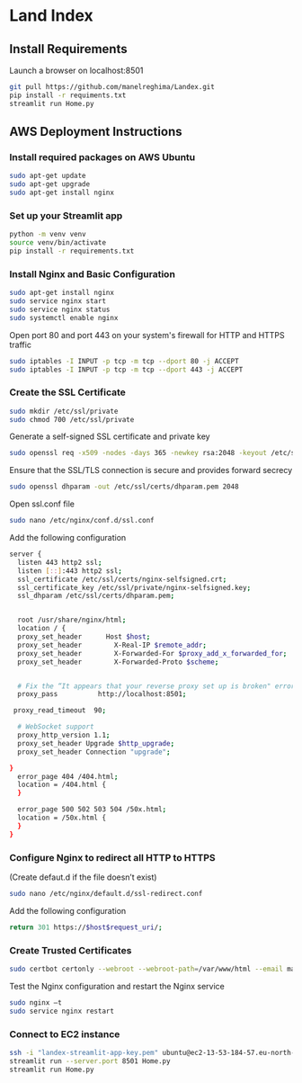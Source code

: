 # Land Index
## Install Requirements
Launch a browser on localhost:8501
```bash
git pull https://github.com/manelreghima/Landex.git
pip install -r requiments.txt
streamlit run Home.py
```
## AWS Deployment Instructions
### Install required packages on AWS Ubuntu
```bash
sudo apt-get update
sudo apt-get upgrade
sudo apt-get install nginx
```
### Set up your Streamlit app
```bash
python -m venv venv
source venv/bin/activate
pip install -r requirements.txt
```

### Install Nginx and Basic Configuration

```bash
sudo apt-get install nginx
sudo service nginx start
sudo service nginx status
sudo systemctl enable nginx
```
Open port 80 and port 443 on your system's firewall for HTTP and HTTPS traffic
```bash
sudo iptables -I INPUT -p tcp -m tcp --dport 80 -j ACCEPT
sudo iptables -I INPUT -p tcp -m tcp --dport 443 -j ACCEPT
```
### Create the SSL Certificate 

```bash
sudo mkdir /etc/ssl/private
sudo chmod 700 /etc/ssl/private
 ```
 Generate a self-signed SSL certificate and private key
 ```bash
sudo openssl req -x509 -nodes -days 365 -newkey rsa:2048 -keyout /etc/ssl/private/nginx-selfsigned.key -out /etc/ssl/certs/nginx-selfsigned.crt
  ```
 Ensure that the SSL/TLS connection is secure and provides forward secrecy
  ```bash
sudo openssl dhparam -out /etc/ssl/certs/dhparam.pem 2048
   ```
Open ssl.conf file 
  ```bash
sudo nano /etc/nginx/conf.d/ssl.conf
   ```
Add the following configuration 
  ```bash
server {
	listen 443 http2 ssl;
	listen [::]:443 http2 ssl;
	ssl_certificate /etc/ssl/certs/nginx-selfsigned.crt;
	ssl_certificate_key /etc/ssl/private/nginx-selfsigned.key;
	ssl_dhparam /etc/ssl/certs/dhparam.pem;
 
 
	root /usr/share/nginx/html;
	location / {
  	proxy_set_header  	  Host $host;
  	proxy_set_header    	X-Real-IP $remote_addr;
  	proxy_set_header    	X-Forwarded-For $proxy_add_x_forwarded_for;
  	proxy_set_header    	X-Forwarded-Proto $scheme;
 
 
  	# Fix the “It appears that your reverse proxy set up is broken" error.
  	proxy_pass      	http://localhost:8501;
 
   proxy_read_timeout  90;
 
  	# WebSocket support
  	proxy_http_version 1.1;
  	proxy_set_header Upgrade $http_upgrade;
  	proxy_set_header Connection "upgrade";
 
}
	error_page 404 /404.html;
	location = /404.html {
	}
 
	error_page 500 502 503 504 /50x.html;
	location = /50x.html {
	}
}
```
### Configure Nginx to redirect all HTTP to HTTPS

(Create defaut.d if the file doesn’t exist)
```bash
sudo nano /etc/nginx/default.d/ssl-redirect.conf 
```
Add the following configuration 
```bash
return 301 https://$host$request_uri/;
```
### Create Trusted Certificates
```bash
sudo certbot certonly --webroot --webroot-path=/var/www/html --email manelreghima01@gmail.com --agree-tos --no-eff-email --staging -d landex.com -d www.landex.com
```
Test the Nginx configuration and restart the Nginx service
```bash
sudo nginx –t
sudo service nginx restart
```
### Connect to EC2 instance
```bash
ssh -i "landex-streamlit-app-key.pem" ubuntu@ec2-13-53-184-57.eu-north-1.compute.amazonaws.com
streamlit run --server.port 8501 Home.py
streamlit run Home.py
```

  
